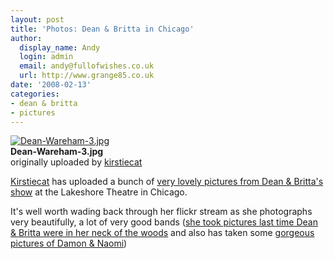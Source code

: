 ```yaml
---
layout: post
title: 'Photos: Dean & Britta in Chicago'
author:
  display_name: Andy
  login: admin
  email: andy@fullofwishes.co.uk
  url: http://www.grange85.co.uk
date: '2008-02-13'
categories:
- dean & britta
- pictures
---
```

<div class="imagebox-a"><a href="http://www.flickr.com/photos/kirstiecat/2258627597/" title="Photo Sharing"><img src="https://farm3.static.flickr.com/2196/2258627597_2399e31ec9_m.jpg" alt="Dean-Wareham-3.jpg" /></a><br/><strong>Dean-Wareham-3.jpg</strong><br/>originally uploaded by <a href="http://www.flickr.com/people/kirstiecat/">kirstiecat</a></div>
<div>
<p><a href="http://www.kirstiecat.com">Kirstiecat</a> has uploaded a bunch of <a href="http://flickr.com/photos/kirstiecat/sets/72157603889696937/">very lovely pictures from Dean & Britta's show</a> at the Lakeshore Theatre in Chicago.</p>
<p>It's well worth wading back through her flickr stream as she photographs very beautifully, a lot of very good bands (<a href="http://flickr.com/photos/kirstiecat/sets/72157600004908011/">she took pictures last time Dean & Britta were in her neck of the woods</a> and also has taken some <a href="http://flickr.com/photos/kirstiecat/sets/72157602258594059/">gorgeous pictures of Damon & Naomi</a>)</p>
<p><br clear="right"/>
</div>
